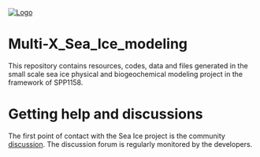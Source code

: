<div class="column" style="display: inline-block;">
  <a href="https://github.com/Raghav2197/Multi-X_Sea_Ice_modeling">
    <img src="Project_logo.png" alt="Logo">
  </a>
</div>

# Multi-X_Sea_Ice_modeling
This repository contains resources, codes, data and files generated in the small scale sea ice physical and biogeochemical modeling project in the framework of SPP1158.

# Getting help and discussions
The first point of contact with the Sea Ice project is the community <a href="https://github.com/Raghav2197/Multi-X_Sea_Ice_modeling/discussions">discussion</a>. The discussion forum is regularly monitored by the developers.
